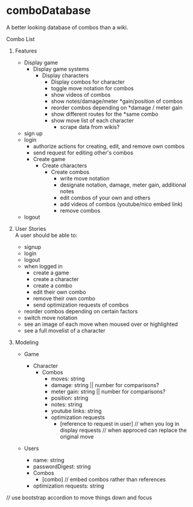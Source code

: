 # comboDatabase
A better looking database of combos than a wiki.

Combo List

1. Features
   * Display game
     * Display game systems
       * Display characters
         * Display combos for character
         * toggle move notation for combos
         * show videos of combos
         * show notes/damage/meter *gain/position of combos
         * reorder combos depending on *damage / meter gain
         * show different routes for the *same combo
         * show move list of each character
           * scrape data from wikis?
   * sign up
   * login
     * authorize actions for creating, edit, and remove own combos
     * send request for editing other's combos
     * Create game
       * Create characters
         * Create combos
           * write move notation
           * designate notation, damage, meter gain, additional notes
           * edit combos of your own and others
           * add videos of combos (youtube/nico embed link)
           * remove combos
   * logout


2. User Stories  
   A user should be able to:
   * signup
   * login
   * logout
   * when logged in
     * create a game
     * create a character
     * create a combo
     * edit their own combo
     * remove their own combo
     * send optimization requests of combos
   * reorder combos depending on certain factors
   * switch move notation
   * see an image of each move when moused over or highlighted
   * see a full movelist of a character

3. Modeling			   
   * Game
     * Character
       * Combos
         * moves: string
         * damage: string || number for comparisons?
         * meter gain: string || number for comparisons?
         * position: string
         * notes: string
         * youtube links: string
         * optimization requests
           * [reference to request in user] // when you log in display requests // when approced can replace the original move

   * Users
     * name: string
     * passwordDigest: string
     * Combos
       * [combo] // embed combos rather than references
     * optimization requests: string

// use bootstrap accordion to move things down and focus
